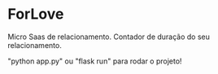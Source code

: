 # ForLove
Micro Saas de relacionamento.
Contador de duração do seu relacionamento.

"python app.py" ou "flask run" para rodar o projeto!
